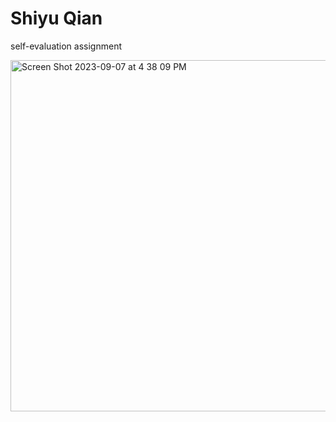 # Shiyu Qian
self-evaluation assignment


<img width="562" alt="Screen Shot 2023-09-07 at 4 38 09 PM" src="https://github.com/tracyqian0720/ECE444-F2023--Assignment1/assets/57376402/c11864f6-5183-4927-b7a4-4aee4f3dde42">
